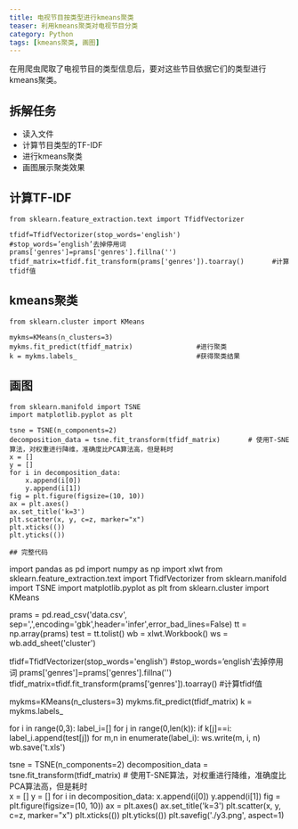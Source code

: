 ```yaml
---
title: 电视节目按类型进行kmeans聚类
teaser: 利用kmeans聚类对电视节目分类
category: Python
tags: [kmeans聚类, 画图]
---
```


在用爬虫爬取了电视节目的类型信息后，要对这些节目依据它们的类型进行kmeans聚类。

## 拆解任务
* 读入文件
* 计算节目类型的TF-IDF
* 进行kmeans聚类
* 画图展示聚类效果

## 计算TF-IDF
```
from sklearn.feature_extraction.text import TfidfVectorizer

tfidf=TfidfVectorizer(stop_words='english')                   #stop_words=’english’去掉停用词
prams['genres']=prams['genres'].fillna('')
tfidf_matrix=tfidf.fit_transform(prams['genres']).toarray()       #计算tfidf值
```

## kmeans聚类
```
from sklearn.cluster import KMeans

mykms=KMeans(n_clusters=3)
mykms.fit_predict(tfidf_matrix)                #进行聚类
k = mykms.labels_                              #获得聚类结果
```

## 画图
```
from sklearn.manifold import TSNE
import matplotlib.pyplot as plt

tsne = TSNE(n_components=2)
decomposition_data = tsne.fit_transform(tfidf_matrix)       # 使用T-SNE算法，对权重进行降维，准确度比PCA算法高，但是耗时    
x = []
y = []
for i in decomposition_data:
    x.append(i[0])
    y.append(i[1])
fig = plt.figure(figsize=(10, 10))
ax = plt.axes()
ax.set_title('k=3')
plt.scatter(x, y, c=z, marker="x")
plt.xticks(())
plt.yticks(())

## 完整代码
```
import pandas as pd
import numpy as np
import xlwt
from sklearn.feature_extraction.text import TfidfVectorizer
from sklearn.manifold import TSNE
import matplotlib.pyplot as plt
from sklearn.cluster import KMeans

prams = pd.read_csv('data.csv', sep=',',encoding='gbk',header='infer',error_bad_lines=False)
tt = np.array(prams)
test = tt.tolist()
wb = xlwt.Workbook()
ws = wb.add_sheet('cluster')

tfidf=TfidfVectorizer(stop_words='english')                   #stop_words=’english’去掉停用词
prams['genres']=prams['genres'].fillna('') 
tfidf_matrix=tfidf.fit_transform(prams['genres']).toarray()       #计算tfidf值

mykms=KMeans(n_clusters=3)
mykms.fit_predict(tfidf_matrix)
k = mykms.labels_

for i in range(0,3):
    label_i=[]
    for j in range(0,len(k)):
        if k[j]==i:
            label_i.append(test[j])
    for m,n in enumerate(label_i):
        ws.write(m, i, n)
        wb.save('t.xls')

tsne = TSNE(n_components=2)
decomposition_data = tsne.fit_transform(tfidf_matrix)       # 使用T-SNE算法，对权重进行降维，准确度比PCA算法高，但是耗时    
x = []
y = []
for i in decomposition_data:
    x.append(i[0])
    y.append(i[1])
fig = plt.figure(figsize=(10, 10))
ax = plt.axes()
ax.set_title('k=3')
plt.scatter(x, y, c=z, marker="x")
plt.xticks(())
plt.yticks(())
plt.savefig('./y3.png', aspect=1)
```
